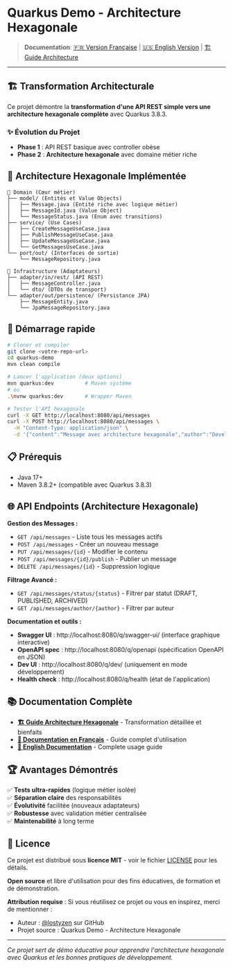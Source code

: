 # Quarkus Demo - Architecture Hexagonale

> **Documentation**: [🇫🇷 Version Française](README_FR.md) | [🇺🇸 English Version](README_EN.md) | [🏗️ Guide Architecture](README_ARCHITECTURE_HEXAGONALE.md)

---

## 🏗️ Transformation Architecturale

Ce projet démontre la **transformation d'une API REST simple vers une architecture hexagonale complète** avec Quarkus 3.8.3.

### ✨ **Évolution du Projet**
- **Phase 1** : API REST basique avec controller obèse
- **Phase 2** : **Architecture hexagonale** avec domaine métier riche

## 🎯 Architecture Hexagonale Implémentée

```
🎯 Domain (Cœur métier)
├── model/ (Entités et Value Objects)
│   ├── Message.java (Entité riche avec logique métier)
│   ├── MessageId.java (Value Object)
│   └── MessageStatus.java (Enum avec transitions)
├── service/ (Use Cases)
│   ├── CreateMessageUseCase.java
│   ├── PublishMessageUseCase.java
│   ├── UpdateMessageUseCase.java
│   └── GetMessagesUseCase.java
└── port/out/ (Interfaces de sortie)
    └── MessageRepository.java

🔌 Infrastructure (Adaptateurs)
├── adapter/in/rest/ (API REST)
│   ├── MessageController.java
│   └── dto/ (DTOs de transport)
└── adapter/out/persistence/ (Persistance JPA)
    ├── MessageEntity.java
    └── JpaMessageRepository.java
```

## 🚀 Démarrage rapide

```bash
# Cloner et compiler
git clone <votre-repo-url>
cd quarkus-demo
mvn clean compile

# Lancer l'application (deux options)
mvn quarkus:dev          # Maven système
# ou
.\mvnw quarkus:dev       # Wrapper Maven

# Tester l'API hexagonale
curl -X GET http://localhost:8080/api/messages
curl -X POST http://localhost:8080/api/messages \
  -H "Content-Type: application/json" \
  -d '{"content":"Message avec architecture hexagonale","author":"Developer"}'
```

## 📋 Prérequis

- Java 17+
- Maven 3.8.2+ (compatible avec Quarkus 3.8.3)

## 🌐 API Endpoints (Architecture Hexagonale)

**Gestion des Messages :**
- `GET /api/messages` - Liste tous les messages actifs
- `POST /api/messages` - Créer un nouveau message
- `PUT /api/messages/{id}` - Modifier le contenu
- `POST /api/messages/{id}/publish` - Publier un message
- `DELETE /api/messages/{id}` - Suppression logique

**Filtrage Avancé :**
- `GET /api/messages/status/{status}` - Filtrer par statut (DRAFT, PUBLISHED, ARCHIVED)
- `GET /api/messages/author/{author}` - Filtrer par auteur

**Documentation et outils :**
- **Swagger UI** : http://localhost:8080/q/swagger-ui/ (interface graphique interactive)
- **OpenAPI spec** : http://localhost:8080/q/openapi (spécification OpenAPI en JSON)
- **Dev UI** : http://localhost:8080/q/dev/ (uniquement en mode développement)
- **Health check** : http://localhost:8080/q/health (état de l'application)

## 📚 Documentation Complète

- **[🏗️ Guide Architecture Hexagonale](README_ARCHITECTURE_HEXAGONALE.md)** - Transformation détaillée et bienfaits
- **[📖 Documentation en Français](README_FR.md)** - Guide complet d'utilisation
- **[📖 English Documentation](README_EN.md)** - Complete usage guide

## 🏆 Avantages Démontrés

✅ **Tests ultra-rapides** (logique métier isolée)  
✅ **Séparation claire** des responsabilités  
✅ **Évolutivité** facilitée (nouveaux adaptateurs)  
✅ **Robustesse** avec validation métier centralisée  
✅ **Maintenabilité** à long terme  

## 📄 Licence

Ce projet est distribué sous **licence MIT** - voir le fichier [LICENSE](LICENSE) pour les détails.

**Open source** et libre d'utilisation pour des fins éducatives, de formation et de démonstration.

**Attribution requise** : Si vous réutilisez ce projet ou vous en inspirez, merci de mentionner :
- Auteur : [@lostyzen](https://github.com/lostyzen) sur GitHub
- Projet source : Quarkus Demo - Architecture Hexagonale

---

*Ce projet sert de démo éducative pour apprendre l'architecture hexagonale avec Quarkus et les bonnes pratiques de développement.*
